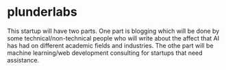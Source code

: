 # plunderlabs

This startup will have two parts. One part is blogging which will be done by some technical/non-technical people who will write about the affect that AI has had on different academic fields and industries. The othe part will be machine learning/web development consulting for startups that need assistance.  
